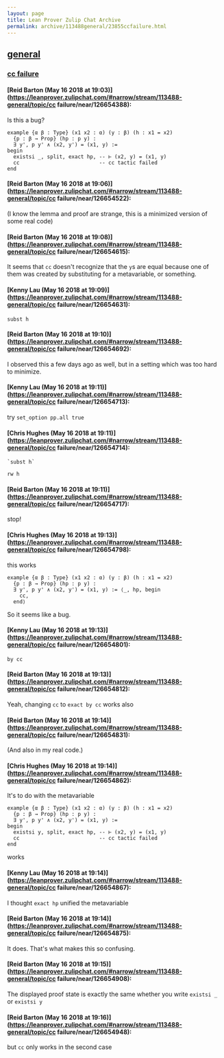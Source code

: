 ```yaml
---
layout: page
title: Lean Prover Zulip Chat Archive 
permalink: archive/113488general/23855ccfailure.html
---
```


## [general](index.html)
### [cc failure](23855ccfailure.html)

#### [Reid Barton (May 16 2018 at 19:03)](https://leanprover.zulipchat.com/#narrow/stream/113488-general/topic/cc failure/near/126654388):
Is this a bug?
```lean
example {α β : Type} (x1 x2 : α) (y : β) (h : x1 = x2)
  {p : β → Prop} (hp : p y) :
  ∃ y', p y' ∧ (x2, y') = (x1, y) :=
begin
  existsi _, split, exact hp, -- ⊢ (x2, y) = (x1, y)                                                                                               
  cc                          -- cc tactic failed                                                                                                  
end
```

#### [Reid Barton (May 16 2018 at 19:06)](https://leanprover.zulipchat.com/#narrow/stream/113488-general/topic/cc failure/near/126654522):
(I know the lemma and proof are strange, this is a minimized version of some real code)

#### [Reid Barton (May 16 2018 at 19:08)](https://leanprover.zulipchat.com/#narrow/stream/113488-general/topic/cc failure/near/126654615):
It seems that `cc` doesn't recognize that the `y`s are equal because one of them was created by substituting for a metavariable, or something.

#### [Kenny Lau (May 16 2018 at 19:09)](https://leanprover.zulipchat.com/#narrow/stream/113488-general/topic/cc failure/near/126654631):
`subst h`

#### [Reid Barton (May 16 2018 at 19:10)](https://leanprover.zulipchat.com/#narrow/stream/113488-general/topic/cc failure/near/126654692):
I observed this a few days ago as well, but in a setting which was too hard to minimize.

#### [Kenny Lau (May 16 2018 at 19:11)](https://leanprover.zulipchat.com/#narrow/stream/113488-general/topic/cc failure/near/126654713):
try `set_option pp.all true`

#### [Chris Hughes (May 16 2018 at 19:11)](https://leanprover.zulipchat.com/#narrow/stream/113488-general/topic/cc failure/near/126654714):
```quote
`subst h`
```
`rw h`

#### [Reid Barton (May 16 2018 at 19:11)](https://leanprover.zulipchat.com/#narrow/stream/113488-general/topic/cc failure/near/126654717):
stop!

#### [Chris Hughes (May 16 2018 at 19:13)](https://leanprover.zulipchat.com/#narrow/stream/113488-general/topic/cc failure/near/126654798):
this works
```lean
example {α β : Type} (x1 x2 : α) (y : β) (h : x1 = x2)
  {p : β → Prop} (hp : p y) :
  ∃ y', p y' ∧ (x2, y') = (x1, y) := ⟨_, hp, begin
    cc,
  end⟩
```
So it seems like a bug.

#### [Kenny Lau (May 16 2018 at 19:13)](https://leanprover.zulipchat.com/#narrow/stream/113488-general/topic/cc failure/near/126654801):
`by cc`

#### [Reid Barton (May 16 2018 at 19:13)](https://leanprover.zulipchat.com/#narrow/stream/113488-general/topic/cc failure/near/126654812):
Yeah, changing `cc` to `exact by cc` works also

#### [Reid Barton (May 16 2018 at 19:14)](https://leanprover.zulipchat.com/#narrow/stream/113488-general/topic/cc failure/near/126654831):
(And also in my real code.)

#### [Chris Hughes (May 16 2018 at 19:14)](https://leanprover.zulipchat.com/#narrow/stream/113488-general/topic/cc failure/near/126654862):
It's to do with the metavariable
```lean
example {α β : Type} (x1 x2 : α) (y : β) (h : x1 = x2)
  {p : β → Prop} (hp : p y) :
  ∃ y', p y' ∧ (x2, y') = (x1, y) :=
begin
  existsi y, split, exact hp, -- ⊢ (x2, y) = (x1, y)
  cc                          -- cc tactic failed
end
```
works

#### [Kenny Lau (May 16 2018 at 19:14)](https://leanprover.zulipchat.com/#narrow/stream/113488-general/topic/cc failure/near/126654867):
I thought `exact hp` unified the metavariable

#### [Reid Barton (May 16 2018 at 19:14)](https://leanprover.zulipchat.com/#narrow/stream/113488-general/topic/cc failure/near/126654875):
It does. That's what makes this so confusing.

#### [Reid Barton (May 16 2018 at 19:15)](https://leanprover.zulipchat.com/#narrow/stream/113488-general/topic/cc failure/near/126654908):
The displayed proof state is exactly the same whether you write `existsi _` or `existsi y`

#### [Reid Barton (May 16 2018 at 19:16)](https://leanprover.zulipchat.com/#narrow/stream/113488-general/topic/cc failure/near/126654948):
but `cc` only works in the second case

